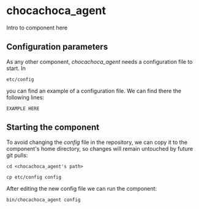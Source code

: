 # chocachoca_agent
Intro to component here


## Configuration parameters
As any other component, *chocachoca_agent* needs a configuration file to start. In
```
etc/config
```
you can find an example of a configuration file. We can find there the following lines:
```
EXAMPLE HERE
```

## Starting the component
To avoid changing the *config* file in the repository, we can copy it to the component's home directory, so changes will remain untouched by future git pulls:

```
cd <chocachoca_agent's path> 
```
```
cp etc/config config
```

After editing the new config file we can run the component:

```
bin/chocachoca_agent config
```
